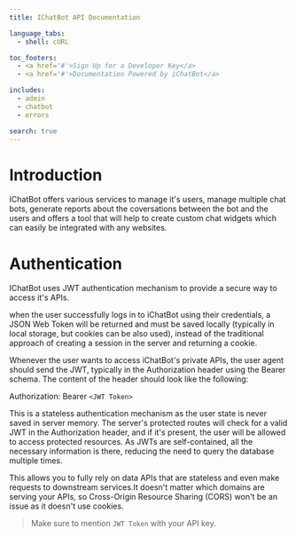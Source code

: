 ```yaml
---
title: IChatBot API Documentation

language_tabs:
  - shell: cURL

toc_footers:
  - <a href='#'>Sign Up for a Developer Key</a>
  - <a href='#'>Documentation Powered by iChatBot</a>

includes:
  - admin
  - chatbot
  - errors

search: true
---
```


# Introduction

IChatBot offers various services to manage it's users, manage multiple chat bots, generate reports about the coversations between the bot and the users and offers a tool that will help to create custom chat widgets which can easily be integrated with any websites.

# Authentication

IChatBot uses JWT authentication mechanism to provide a secure way to access it's APIs.

when the user successfully logs in to iChatBot using their credentials, a JSON Web Token will be returned and must be saved locally (typically in local storage, but cookies can be also used), instead of the traditional approach of creating a session in the server and returning a cookie.

Whenever the user wants to access iChatBot's private APIs, the user agent should send the JWT, typically in the Authorization header using the Bearer schema. The content of the header should look like the following:

<aside class="notice">
Authorization: Bearer <code>&lt;JWT Token&gt;</code>
</aside>

This is a stateless authentication mechanism as the user state is never saved in server memory. The server's protected routes will check for a valid JWT in the Authorization header, and if it's present, the user will be allowed to access protected resources. 
As JWTs are self-contained, all the necessary information is there, reducing the need to query the database multiple times.

This allows you to fully rely on data APIs that are stateless and even make requests to downstream services.It doesn't matter which domains are serving your APIs, so Cross-Origin Resource Sharing (CORS) won't be an issue as it doesn't use cookies.

> Make sure to mention `JWT Token` with your API key.

